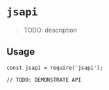 # `jsapi`

> TODO: description

## Usage

```
const jsapi = require('jsapi');

// TODO: DEMONSTRATE API
```

